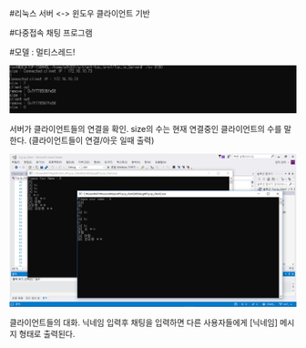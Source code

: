 #리눅스 서버 <-> 윈도우 클라이언트 기반

#다중접속 채팅 프로그램

#모델 : 멀티스레드!

  ![Server](./image/Server.jpg)
  
  서버가 클라이언트들의 연결을 확인.
  size의 수는 현재 연결중인 클라이언트의 수를 말한다. (클라이언트들이 연결/아웃 일때 출력)
  
  
  ![Chat](./image/Chat.jpg)
  
클라이언트들의 대화.
닉네임 입력후 채팅을 입력하면 다른 사용자들에게 [닉네임] 메시지 형태로 출력된다.
